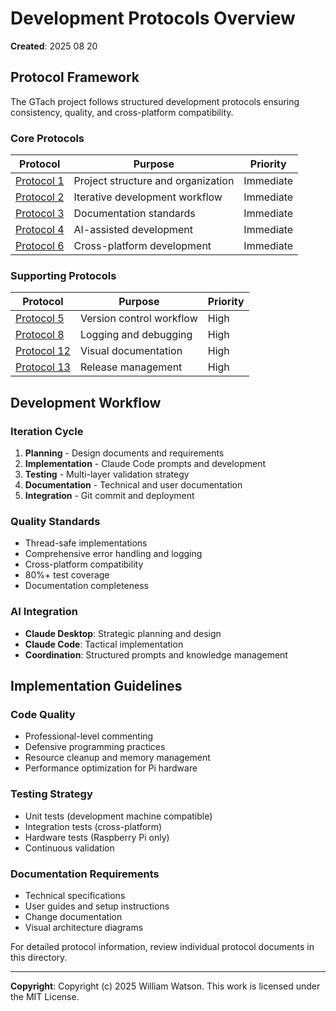 # Development Protocols Overview

**Created**: 2025 08 20

## Protocol Framework

The GTach project follows structured development protocols ensuring consistency, quality, and cross-platform compatibility.

### Core Protocols

| Protocol | Purpose | Priority |
|----------|---------|----------|
| [Protocol 1](Protocol_001_Project_Structure_Standards.md) | Project structure and organization | Immediate |
| [Protocol 2](Protocol_002_Iteration_Based_Development_Workflow.md) | Iterative development workflow | Immediate |
| [Protocol 3](Protocol_003_Documentation_Standards.md) | Documentation standards | Immediate |
| [Protocol 4](Protocol_004_Claude_Desktop_Claude_Code_Integration.md) | AI-assisted development | Immediate |
| [Protocol 6](Protocol_006_Cross_Platform_Development_Standards.md) | Cross-platform development | Immediate |

### Supporting Protocols

| Protocol | Purpose | Priority |
|----------|---------|----------|
| [Protocol 5](Protocol_005_GitHub_Desktop_Workflow_Integration.md) | Version control workflow | High |
| [Protocol 8](Protocol_008_Logging_Debug_Standards.md) | Logging and debugging | High |
| [Protocol 12](Protocol_012_Visual_Documentation_Standards.md) | Visual documentation | High |
| [Protocol 13](Protocol_013_Release_Management_Documentation_Standards.md) | Release management | High |

## Development Workflow

### Iteration Cycle
1. **Planning** - Design documents and requirements
2. **Implementation** - Claude Code prompts and development
3. **Testing** - Multi-layer validation strategy
4. **Documentation** - Technical and user documentation
5. **Integration** - Git commit and deployment

### Quality Standards
- Thread-safe implementations
- Comprehensive error handling and logging
- Cross-platform compatibility
- 80%+ test coverage
- Documentation completeness

### AI Integration
- **Claude Desktop**: Strategic planning and design
- **Claude Code**: Tactical implementation
- **Coordination**: Structured prompts and knowledge management

## Implementation Guidelines

### Code Quality
- Professional-level commenting
- Defensive programming practices
- Resource cleanup and memory management
- Performance optimization for Pi hardware

### Testing Strategy
- Unit tests (development machine compatible)
- Integration tests (cross-platform)
- Hardware tests (Raspberry Pi only)
- Continuous validation

### Documentation Requirements
- Technical specifications
- User guides and setup instructions
- Change documentation
- Visual architecture diagrams

For detailed protocol information, review individual protocol documents in this directory.

---

**Copyright**: Copyright (c) 2025 William Watson. This work is licensed under the MIT License.

